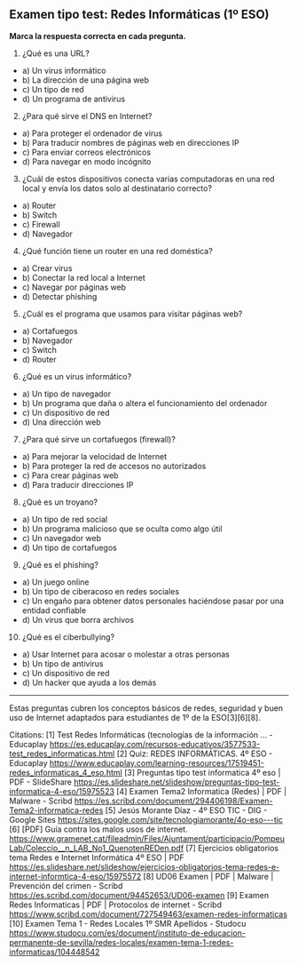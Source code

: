 ## Examen tipo test: Redes Informáticas (1º ESO)

**Marca la respuesta correcta en cada pregunta.**

1. ¿Qué es una URL?
- a) Un virus informático
- b) La dirección de una página web
- c) Un tipo de red
- d) Un programa de antivirus

2. ¿Para qué sirve el DNS en Internet?
- a) Para proteger el ordenador de virus
- b) Para traducir nombres de páginas web en direcciones IP
- c) Para enviar correos electrónicos
- d) Para navegar en modo incógnito

3. ¿Cuál de estos dispositivos conecta varias computadoras en una red local y envía los datos solo al destinatario correcto?
- a) Router
- b) Switch
- c) Firewall
- d) Navegador

4. ¿Qué función tiene un router en una red doméstica?
- a) Crear virus
- b) Conectar la red local a Internet
- c) Navegar por páginas web
- d) Detectar phishing

5. ¿Cuál es el programa que usamos para visitar páginas web?
- a) Cortafuegos
- b) Navegador
- c) Switch
- d) Router

6. ¿Qué es un virus informático?
- a) Un tipo de navegador
- b) Un programa que daña o altera el funcionamiento del ordenador
- c) Un dispositivo de red
- d) Una dirección web

7. ¿Para qué sirve un cortafuegos (firewall)?
- a) Para mejorar la velocidad de Internet
- b) Para proteger la red de accesos no autorizados
- c) Para crear páginas web
- d) Para traducir direcciones IP

8. ¿Qué es un troyano?
- a) Un tipo de red social
- b) Un programa malicioso que se oculta como algo útil
- c) Un navegador web
- d) Un tipo de cortafuegos

9. ¿Qué es el phishing?
- a) Un juego online
- b) Un tipo de ciberacoso en redes sociales
- c) Un engaño para obtener datos personales haciéndose pasar por una entidad confiable
- d) Un virus que borra archivos

10. ¿Qué es el ciberbullying?
- a) Usar Internet para acosar o molestar a otras personas
- b) Un tipo de antivirus
- c) Un dispositivo de red
- d) Un hacker que ayuda a los demás

---

Estas preguntas cubren los conceptos básicos de redes, seguridad y buen uso de Internet adaptados para estudiantes de 1º de la ESO[3][6][8].

Citations:
[1] Test Redes Informáticas (tecnologías de la información ... - Educaplay https://es.educaplay.com/recursos-educativos/3577533-test_redes_informaticas.html
[2] Quiz: REDES INFORMÁTICAS. 4º ESO - Educaplay https://www.educaplay.com/learning-resources/17519451-redes_informaticas_4_eso.html
[3] Preguntas tipo test informatica 4º eso | PDF - SlideShare https://es.slideshare.net/slideshow/preguntas-tipo-test-informatica-4-eso/15975523
[4] Examen Tema2 Informatica (Redes) | PDF | Malware - Scribd https://es.scribd.com/document/294406198/Examen-Tema2-informatica-redes
[5] Jesús Morante Díaz - 4º ESO TIC - DIG - Google Sites https://sites.google.com/site/tecnologiamorante/4o-eso---tic
[6] [PDF] Guía contra los malos usos de internet. https://www.gramenet.cat/fileadmin/Files/Ajuntament/participacio/PompeuLab/Coleccio__n_LAB_No1_QuenotenREDen.pdf
[7] Ejercicios obligatorios tema Redes e Internet Informática 4º ESO | PDF https://es.slideshare.net/slideshow/ejercicios-obligatorios-tema-redes-e-internet-informtica-4-eso/15975572
[8] UD06 Examen | PDF | Malware | Prevención del crimen - Scribd https://es.scribd.com/document/94452653/UD06-examen
[9] Examen Redes Informaticas | PDF | Protocolos de internet - Scribd https://www.scribd.com/document/727549463/examen-redes-informaticas
[10] Examen Tema 1 - Redes Locales 1º SMR Apellidos - Studocu https://www.studocu.com/es/document/instituto-de-educacion-permanente-de-sevilla/redes-locales/examen-tema-1-redes-informaticas/104448542

<!--stackedit_data:
eyJoaXN0b3J5IjpbLTk5Nzc3NTkwMiwzMjMyNzg0MjldfQ==
-->